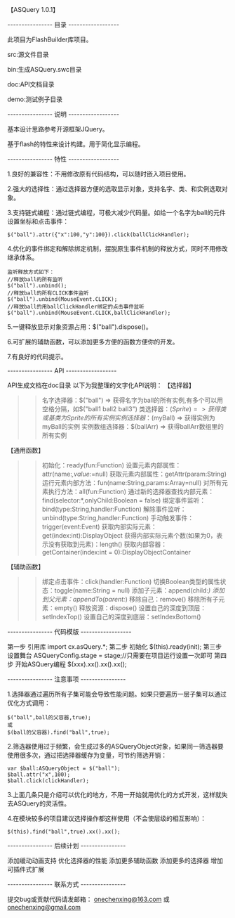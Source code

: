 ﻿【ASQuery 1.0.1】
﻿

---------------- 目录 ------------------

此项目为FlashBuilder库项目。

src:源文件目录

bin:生成ASQuery.swc目录

doc:API文档目录

demo:测试例子目录


---------------- 说明 ------------------

基本设计思路参考开源框架JQuery。

基于flash的特性来设计构建。用于简化显示编程。


---------------- 特性 ------------------

1.良好的兼容性：不用修改原有代码结构，可以随时嵌入项目使用。

2.强大的选择性：通过选择器方便的选取显示对象，支持名字、类、和实例选取对象。

3.支持链式编程：通过链式编程，可极大减少代码量。如给一个名字为ball的元件设置坐标和点击事件：

	$("ball").attr({"x":100,"y":100}).click(ballClickHandler);
	
4.优化的事件绑定和解除绑定机制，摆脱原生事件机制的释放方式，同时不用修改继承体系。

	监听释放方式如下：
	//释放ball的所有监听
	$("ball").unbind();
	//释放ball的所有CLICK事件监听
	$("ball").unbind(MouseEvent.CLICK);
	//释放ball的用ballClickHandler绑定的点击事件监听
	$("ball").unbind(MouseEvent.CLICK,ballClickHandler);
	
5.一键释放显示对象资源占用：$("ball").dispose()。

6.可扩展的辅助函数，可以添加更多方便的函数方便你的开发。

7.有良好的代码提示。


---------------- API ------------------

API生成文档在doc目录
以下为我整理的文字化API说明：
【选择器】
>>名字选择器：$("ball")		=>	获得名字为ball的所有实例,有多个可以用空格分隔，如$("ball1 ball2 ball3")
>>类选择器：$(Sprite)  		=> 	获得类或基类为Sprite的所有实例
>>实例选择器：$(myBall)		=> 	获得实例为myBall的实例
>>实例数组选择器：$(ballArr) 	=> 	获得ballArr数组里的所有实例

【通用函数】
>>初始化：ready(fun:Function)
>>设置元素内部属性：attr(name:*,value:*=null)
>>获取元素内部属性：getAttr(param:String)
>>运行元素内部方法：fun(name:String,params:Array=null)
>>对所有元素执行方法：all(fun:Function)
>>通过新的选择器查找内部元素：find(selector:*,onlyChild:Boolean = false)
>>绑定事件监听：bind(type:String,handler:Function)
>>解除事件监听：unbind(type:String,handler:Function)
>>手动触发事件：trigger(event:Event)
>>获取内部实际元素：get(index:int):DisplayObject
>>获得内部实际元素个数(如果为0，表示没有获取到元素)：length()
>>获取内部容器：getContainer(index:int = 0):DisplayObjectContainer

【辅助函数】
>>绑定点击事件：click(handler:Function)
>>切换Boolean类型的属性状态：toggle(name:String = null)
>>添加子元素：append(child:*)
>>添加到父元素：appendTo(parent:*)
>>移除自己：remove()
>>移除所有子元素：empty()
>>释放资源：dispose()
>>设置自己的深度到顶层：setIndexTop()
>>设置自己的深度到底层：setIndexBottom()


---------------- 代码模版 ------------------

第一步 引用库
	import cx.asQuery.*;
第二步 初始化
	$(this).ready(init);
第三步 设置舞台
	ASQueryConfig.stage = stage;//只需要在项目运行设置一次即可
第四步 开始ASQuery编程
	$(xxx).xx().xx().xx();


---------------- 注意事项 ----------------

1.选择器通过遍历所有子集可能会导致性能问题。如果只要遍历一层子集可以通过优化方式调用：

	$("ball",ball的父容器,true);
	或	
	$(ball的父容器).find("ball",true);
	
2.筛选器使用过于频繁，会生成过多的ASQueryObject对象，如果同一筛选器要使用很多次，通过把选择器缓存为变量，可节约筛选开销：

	var $ball:ASQueryObject = $("ball");
	$ball.attr("x",100);
	$ball.click(clickHandler);
	
3.上面几条只是介绍可以优化的地方，不用一开始就用优化的方式开发，这样就失去ASQuery的灵活性。

4.在模块较多的项目建议选择操作都这样使用（不会使层级的相互影响）：

	$(this).find("ball",true).xx().xx();


---------------- 后续计划 ----------------

添加缓动动画支持
优化选择器的性能
添加更多辅助函数
添加更多的选择器
增加可插件式扩展

---------------- 联系方式 ----------------

提交bug或贡献代码请发邮箱：
onechenxing@163.com
或
onechenxing@gmail.com
